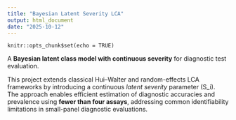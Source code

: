 ```yaml
---
title: "Bayesian Latent Severity LCA"
output: html_document
date: "2025-10-12"
---
```


```{r setup, include=FALSE}
knitr::opts_chunk$set(echo = TRUE)
```

A **Bayesian latent class model with continuous severity** for diagnostic test evaluation.

This project extends classical Hui–Walter and random-effects LCA frameworks by introducing a continuous *latent severity* parameter \(S_i\).  
The approach enables efficient estimation of diagnostic accuracies and prevalence using **fewer than four assays**, addressing common identifiability limitations in small-panel diagnostic evaluations.
